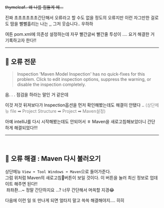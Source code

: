 <p><del>thymeleaf.. 왜 나를 힘들게 헤...</del></p>
<p>진짜 초초초초초초간단해서
오류라고 할 수도 없을 정도의 오류지만
이런 자그만한 걸로도 땀을 뻘뻘흘리는 나는 ,,
그저 웃습니다.. 우하하</p>
<p>여튼 pom.xml에 의존성 설정하는데
자꾸 빨간글씨 빨간줄 투성이 .... 
요거 해결한 거 기록하고자 한다!!
<br /></p>
<hr />
<h2 id="🚨-오류-전문">🚨 오류 전문</h2>
<blockquote>
<p>Inspection 'Maven Model Inspection' has no quick-fixes for this problem. Click to edit inspection options, suppress the warning, or disable the inspection completely. </p>
</blockquote>
<p>음. . .
점검을 하라는 말인 거 같은데</p>
<p>이것 저것 뒤져보다가
Inspection옵션을 먼저 확인해봤는데도 해결이 안됐다 ..<span style="color: gray;"> 
(상단메뉴 file ➡ Project Structure ➡ Project ➡ Maven설정)<span></p>
<p>아예 intelliJ를 다시 시작해봤는데도 안되어서 ㅎ
Maven을 새로고침해보았더니 간단하게 해결되었다!!!
<br /></p>
<hr />
  <br />

<h2 id="🚨-오류-해결--maven-다시-불러오기">🚨 오류 해결 : Maven 다시 불러오기</h2>
<p><img alt="" src="https://velog.velcdn.com/images/juuunie/post/a51e3e00-9fe4-4660-9e8a-0a981ccb1c6f/image.png" />상단메뉴 <code>View ➡ Tool Windows ➡ Maven</code>으로 들어가준다.
  <br />
<img alt="" src="https://velog.velcdn.com/images/juuunie/post/75787a5e-a708-4c88-8dbd-b795404be7cf/image.png" />그럼 위처럼 Maven의 새로고침🔁버튼이 보일 것이다.
  이 버튼을 눌러 최신 정보로 업데이트 해주면 된다!!
    <br />
<img alt="" src="https://velog.velcdn.com/images/juuunie/post/87a1f107-5e82-437e-839c-bf05068f3b71/image.png" /> 좌좌좐...~
  정말 간단하지요 ...?
  너무 간단해서 머쓱할 지경😂</p>
<p>  다음에 이런 일 또 만나게 되면
  얼타지 말고 쓱쓱 해결해야지.... 히히</p>